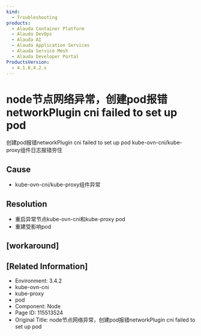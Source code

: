 ```yaml
---
kind:
  - Troubleshooting
products:
  - Alauda Container Platform
  - Alauda DevOps
  - Alauda AI
  - Alauda Application Services
  - Alauda Service Mesh
  - Alauda Developer Portal
ProductsVersion:
  - 4.1.0,4.2.x
---
```

<!-- A type of document that involves encountering a fault, diagnosing it, performing root cause analysis, and providing solutions. -->

# node节点网络异常，创建pod报错networkPlugin cni failed to set up pod

创建pod报错networkPlugin cni failed to set up pod kube-ovn-cni/kube-proxy组件日志报错夯住

## Cause
- kube-ovn-cni/kube-proxy组件异常

## Resolution
- 重启异常节点kube-ovn-cni和kube-proxy pod
- 重建受影响pod

## [workaround]

## [Related Information]
- Environment: 3.4.2
- kube-ovn-cni
- kube-proxy
- pod
- Component: Node
- Page ID: 115513524
- Original Title: node节点网络异常，创建pod报错networkPlugin cni failed to set up pod
